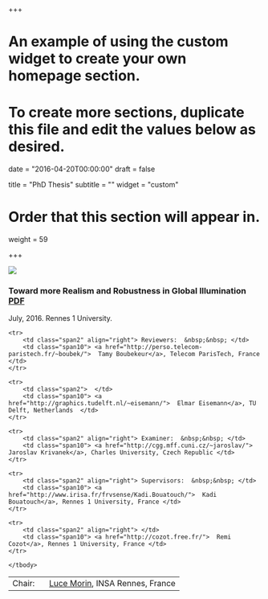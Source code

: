 +++
# An example of using the custom widget to create your own homepage section.
# To create more sections, duplicate this file and edit the values below as desired.

date = "2016-04-20T00:00:00"
draft = false

title = "PhD Thesis"
subtitle = ""
widget = "custom"

# Order that this section will appear in.
weight = 59

+++

<div class="col-md-12">
  <img src="/research/img/phd.png" class="pub-banner" itemprop="image">
</div>
<div class="col-md-12">
    <h3 class="article-title" itemprop="name">
        Toward more Realism and Robustness in Global Illumination  <a class="btn btn-primary btn-outline btn-xs" href="https://dl.dropboxusercontent.com/u/37606091/research/2015_PhD_Gruson.pdf">PDF</a>
    </h3>
</div>
<div class="col-md-12">
    <div class="pub-publication">
        July, 2016. Rennes 1 University.
    </div>
</div>
<div class="col-md-12">
<table>
    <tbody><tr>
        <td class="span2" align="right"> Chair: &nbsp;&nbsp; </td>
        <td class="span10"> <a href="http://lmorin.perso.insa-rennes.fr/">  Luce Morin</a>, INSA Rennes, France </td>
    </tr>

    <tr>
        <td class="span2" align="right"> Reviewers:  &nbsp;&nbsp; </td>
        <td class="span10"> <a href="http://perso.telecom-paristech.fr/~boubek/">  Tamy Boubekeur</a>, Telecom ParisTech, France </td>
    </tr>

    <tr>
        <td class="span2">  </td>
        <td class="span10"> <a href="http://graphics.tudelft.nl/~eisemann/">  Elmar Eisemann</a>, TU Delft, Netherlands  </td>
    </tr>

    <tr>
        <td class="span2" align="right"> Examiner:  &nbsp;&nbsp; </td>
        <td class="span10"> <a href="http://cgg.mff.cuni.cz/~jaroslav/">  Jaroslav Krivanek</a>, Charles University, Czech Republic </td>
    </tr>

    <tr>
        <td class="span2" align="right"> Supervisors:  &nbsp;&nbsp; </td>
        <td class="span10"> <a href="http://www.irisa.fr/frvsense/Kadi.Bouatouch/">  Kadi Bouatouch</a>, Rennes 1 University, France </td>
    </tr>

    <tr>
        <td class="span2" align="right"> </td>
        <td class="span10"> <a href="http://cozot.free.fr/">  Remi Cozot</a>, Rennes 1 University, France </td>
    </tr>

    </tbody>
</table>
</div>
